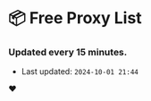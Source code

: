 # :package: Free Proxy List
### Updated every 15 minutes.

- Last updated: `2024-10-01 21:44`

:heart:
